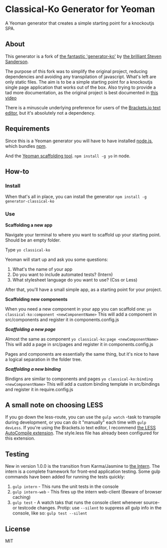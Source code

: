 # Classical-Ko Generator for Yeoman

A Yeoman generator that creates a simple starting point for a knockoutjs SPA.


## About

This generator is a fork of [the fantastic 'generator-ko'](https://github.com/SteveSanderson/generator-ko) by [the brilliant Steven Sanderson](https://github.com/SteveSanderson).

The purpose of this fork was to simplify the original project, reducing dependencies and avoiding any transpilation of javascript. What's left are only static files. The aim is to be a simple starting point for a knockoutjs single page application that works out of the box. Also trying to provide a tad more documentation, as the original project is best documented in [this video](https://www.youtube.com/watch?v=I1USsIW8aWE)

There is a minuscule underlying preference for users of the [Brackets.io text editor](http://brackets.io/), but it's absolutely not a dependency.

## Requirements

Since this is a Yeoman generator you will have to have installed [node.js](https://nodejs.org/en/), which bundles [npm](https://www.npmjs.com/).

And the [Yeoman scaffolding tool](http://yeoman.io/). `npm install -g yo` in node.

## How-to

### Install

When that's all in place, you can install the generator `npm install -g generator-classical-ko`

### Use

**Scaffolding a new app**

Navigate your terminal to where you want to scaffold up your starting point. Should be an empty folder.

Type `yo classical-ko`

Yeoman will start up and ask you some questions:
  1. What's the name of your app
  2. Do you want to include automated tests? (Intern)
  3. What stylesheet language do you want to use? (Css or Less)

After that, you'll have a small simple app, as a starting point for your project.

**Scaffolding new components**

When you need a new component in your app you can scaffold one:
`yo classical-ko:component <newComponentName>`
This will add a component in src/components and register it in components.config.js

***Scaffolding a new page***

Almost the same as component
`yo classical-ko:page <newComponentName>`
This will add a page in src/pages and register it in components.config.js

Pages and components are essentially the same thing, but it's nice to have a logical separation in the folder tree.

***Scaffolding a new binding***

Bindigns are similar to components and pages
`yo classical-ko:binding <newComponentName>`
This will add a custom binding template in src/bindings and register it in require.config.js

## A small note on choosing LESS
If you go down the less-route, you can use the `gulp watch` -task to transpile during development, or you can do it "manually" each time with `gulp devLess`.
If you're using the Brackets.io text editor, I recommend [the LESS AutoCompile extension](https://github.com/jdiehl/brackets-less-autocompile). The style.less file has already been configured for this extension.

## Testing
New in version 1.0.0 is the transition from Karma/Jasmine to [the Intern](https://theintern.github.io/intern/). The intern is a complete framework for front-end application testing. Some gulp commands have been added for running the tests quickly:
  1. `gulp intern` - This runs the unit tests in the console
  2. `gulp intern-web` - This fires up the intern web-client (Beware of browser caching)
  3. `gulp test` - A watch taks that runs the console client whenever source- or testcode changes. Protip: use `--silent` to suppress all gulp info in the console, like so: `gulp test --silent`


## License
MIT

